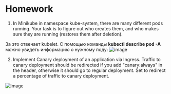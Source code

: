 # Homework

1. In Minikube in namespace kube-system, there are many different pods running. Your task is to figure out who creates them, and who makes sure they are running (restores them after deletion).

За это отвечает kubelet. С помощью команды **kubectl describe pod -A** можно увидеть информацию о нужному поду:
![image](https://user-images.githubusercontent.com/72750543/150912571-0558b923-ea63-4951-8435-e2a508d85aa8.png)






2. Implement Canary deployment of an application via Ingress. Traffic to canary deployment should be redirected if you add "canary:always" in the header, otherwise it should go to regular deployment. Set to redirect a percentage of traffic to canary deployment.


![image](https://user-images.githubusercontent.com/72750543/150910753-895228e0-cc4d-4a54-953b-6d8478cca4be.png)
